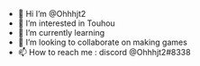 - 👋 Hi I’m @Ohhhjt2
- 👀 I’m interested in Touhou
- 🌱 I’m currently learning
- 💞️ I’m looking to collaborate on making games
- 📫 How to reach me : discord @Ohhhjt2#8338

<!---
Ohhhjt2/Ohhhjt2 is a ✨ special ✨ repository because its `README.md` (this file) appears on your GitHub profile.
You can click the Preview link to take a look at your changes.
--->

